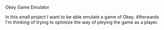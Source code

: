 Okey Game Emulator

In this small project I want to be able emulate a game of Okey. Afterwards I'm thinking of trying to optimize the way of pleying the game as a player.
